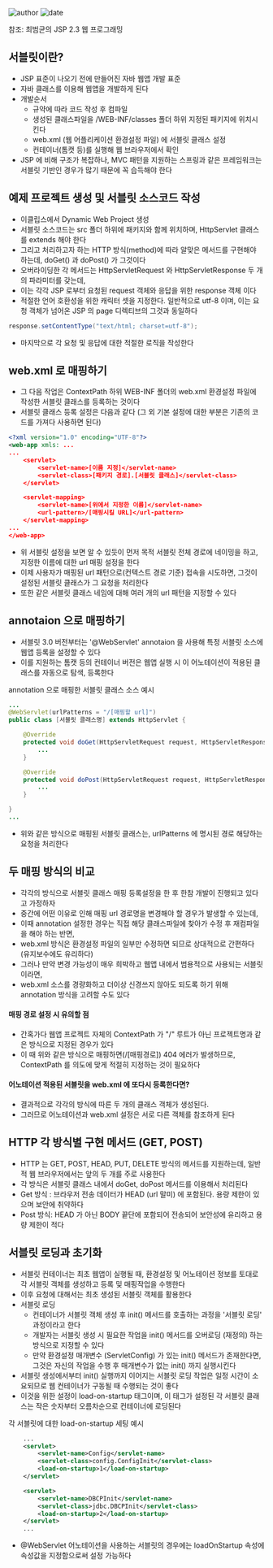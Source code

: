 ﻿
![author](https://img.shields.io/badge/author-daesungRa-lightgray.svg?style=flat-square)
![date](https://img.shields.io/badge/date-190114-lightgray.svg?style=flat-square)

참조: 최범균의 JSP 2.3 웹 프로그래밍

## 서블릿이란?

- JSP 표준이 나오기 전에 만들어진 자바 웹앱 개발 표준
- 자바 클래스를 이용해 웹앱을 개발하게 된다
- 개발순서
	* 규약에 따라 코드 작성 후 컴파일
	* 생성된 클래스파일을 /WEB-INF/classes 폴더 하위 지정된 패키지에 위치시킨다
	* web.xml (웹 어플리케이션 환경설정 파일) 에 서블릿 클래스 설정
	* 컨테이너(톰캣 등)를 실행해 웹 브라우저에서 확인
- JSP 에 비해 구조가 복잡하나, MVC 패턴을 지원하는 스프링과 같은 프레임워크는 서블릿 기반인 경우가 많기 때문에 꼭 습득해야 한다

## 예제 프로젝트 생성 및 서블릿 소스코드 작성

- 이클립스에서 Dynamic Web Project 생성
- 서블릿 소스코드는 src 폴더 하위에 패키지와 함께 위치하며, HttpServlet 클래스를 extends 해야 한다
- 그리고 처리하고자 하는 HTTP 방식(method)에 따라 알맞은 메서드를 구현해야 하는데, doGet() 과 doPost() 가 그것이다
- 오버라이딩한 각 메서드는 HttpServletRequest 와 HttpServletResponse 두 개의 파라미터를 갖는데,
- 이는 각각 JSP 로부터 요청된 request 객체와 응답을 위한 response 객체 이다
- 적절한 언어 호환성을 위한 캐릭터 셋을 지정한다. 일반적으로 utf-8 이며, 이는 요청 객체가 넘어온 JSP 의 page 디렉티브의 그것과 동일하다
```JAVA
response.setContentType("text/html; charset=utf-8");
```
- 마지막으로 각 요청 및 응답에 대한 적절한 로직을 작성한다

## web.xml 로 매핑하기

- 그 다음 작업은 ContextPath 하위 WEB-INF 폴더의 web.xml 환경설정 파일에 작성한 서블릿 클래스를 등록하는 것이다
- 서블릿 클래스 등록 설정은 다음과 같다 (그 외 기본 설정에 대한 부분은 기존의 코드를 가져다 사용하면 된다)

```XML
<?xml version="1.0" encoding="UTF-8"?>
<web-app xmls: ...
...
	<servlet>
		<servlet-name>[이름 지정]</servlet-name>
		<servlet-class>[패키지 경로].[서블릿 클래스]</servlet-class>
	</servlet>

	<servlet-mapping>
		<servlet-name>[위에서 지정한 이름]</servlet-name>
		<url-pattern>/[매핑시킬 URL]</url-pattern>
	</servlet-mapping>
...
</web-app>
```

- 위 서블릿 설정을 보면 알 수 있듯이 먼저 목적 서블릿 전체 경로에 네이밍을 하고, 지정한 이름에 대한 url 매핑 설정을 한다
- 이제 사용자가 매핑된 url 패턴으로(컨텍스트 경로 기준) 접속을 시도하면, 그것이 설정된 서블릿 클래스가 그 요청을 처리한다
- 또한 같은 서블릿 클래스 네임에 대해 여러 개의 url 패턴을 지정할 수 있다

## annotaion 으로 매핑하기

- 서블릿 3.0 버전부터는 '@WebServlet' annotaion 을 사용해 특정 서블릿 소스에 웹앱 등록을 설정할 수 있다
- 이를 지원하는 톰캣 등의 컨테이너 버전은 웹앱 실행 시 이 어노테이션이 적용된 클래스를 자동으로 탐색, 등록한다

annotation 으로 매핑한 서블릿 클래스 소스 예시
```JAVA
...
@WebServlet(urlPatterns = "/[매핑할 url]")
public class [서블릿 클래스명] extends HttpServlet {

	@Override
	protected void doGet(HttpServletRequest request, HttpServletResponse) throws ServletException, IOException {
		...
	}

	@Override
	protected void doPost(HttpServletRequest request, HttpServletResponse) throws ServletException, IOException {
		...
	}

}
...
```

- 위와 같은 방식으로 매핑된 서블릿 클래스는, urlPatterns 에 명시된 경로 해당하는 요청을 처리한다

## 두 매핑 방식의 비교

- 각각의 방식으로 서블릿 클래스 매핑 등록설정을 한 후 한참 개발이 진행되고 있다고 가정하자
- 중간에 어떤 이유로 인해 매핑 url 경로명을 변경해야 할 경우가 발생할 수 있는데,
- 이때 annotation 설정한 경우는 직접 해당 클래스파일에 찾아가 수정 후 재컴파일을 해야 하는 반면,
- web.xml 방식은 환경설정 파일의 일부만 수정하면 되므로 상대적으로 간편하다 (유지보수에도 유리하다)
- 그러나 만약 변경 가능성이 매우 희박하고 웹앱 내에서 범용적으로 사용되는 서블릿이라면,
- web.xml 소스를 경량화하고 더이상 신경쓰지 않아도 되도록 하기 위해 annotation 방식을 고려할 수도 있다

#### 매핑 경로 설정 시 유의할 점

- 간혹가다 웹앱 프로젝트 자체의 ContextPath 가 "/" 루트가 아닌 프로젝트명과 같은 방식으로 지정된 경우가 있다
- 이 때 위와 같은 방식으로 매핑하면(/[매핑경로]) 404 에러가 발생하므로, ContextPath 를 의도에 맞게 적절히 지정하는 것이 필요하다

#### 어노테이션 적용된 서블릿을 web.xml 에 또다시 등록한다면?

- 결과적으로 각각의 방식에 따른 두 개의 클래스 객체가 생성된다.
- 그러므로 어노테이션과 web.xml 설정은 서로 다른 객체를 참조하게 된다

## HTTP 각 방식별 구현 메서드 (GET, POST)

- HTTP 는 GET, POST, HEAD, PUT, DELETE 방식의 메서드를 지원하는데, 일반적 웹 브라우저에서는 앞의 두 개를 주로 사용한다
- 각 방식은 서블릿 클래스 내에서 doGet, doPost 메서드를 이용해서 처리된다
- Get 방식 : 브라우저 전송 데이터가 HEAD (url 말미) 에 포함된다. 용량 제한이 있으며 보안에 취약하다
- Post 방식: HEAD 가 아닌 BODY 끝단에 포함되어 전송되어 보안성에 유리하고 용량 제한이 적다

## 서블릿 로딩과 초기화

- 서블릿 컨테이너는 최초 웹앱이 실행될 때, 환경설정 및 어노테이션 정보를 토대로 각 서블릿 객체를 생성하고 등록 및 매핑작업을 수행한다
- 이후 요청에 대해서는 최초 생성된 서블릿 객체를 활용한다
- 서블릿 로딩
	* 컨테이너가 서블릿 객체 생성 후 init() 메서드를 호출하는 과정을 '서블릿 로딩' 과정이라고 한다
	* 개발자는 서블릿 생성 시 필요한 작업을 init() 메서드를 오버로딩 (재정의) 하는 방식으로 지정할 수 있다
	* 만약 환경설정 매개변수 (ServletConfig) 가 있는 init() 메서드가 존재한다면, 그것은 자신의 작업을 수행 후 매개변수가 없는 init() 까지 실행시킨다
- 서블릿 생성에서부터 init() 실행까지 이어지는 서블릿 로딩 작업은 일정 시간이 소요되므로 웹 컨테이너가 구동될 때 수행되는 것이 좋다
- 이것을 위한 설정이 load-on-startup 태그이며, 이 태그가 설정된 각 서블릿 클래스는 작은 숫자부터 오름차순으로 컨테이너에 로딩된다

각 서블릿에 대한 load-on-startup 세팅 예시
```XML
	...
	<servlet>
		<servlet-name>Config</servlet-name>
		<servlet-class>config.ConfigInit</servlet-class>
		<load-on-startup>1</load-on-startup>
	</servlet>

	<servlet>
		<servlet-name>DBCPInit</servlet-name>
		<servlet-class>jdbc.DBCPInit</servlet-class>
		<load-on-startup>2</load-on-startup>
	</servlet>
	...
```

- @WebServlet 어노테이션을 사용하는 서블릿의 경우에는 loadOnStartup 속성에 속성값을 지정함으로써 설정 가능하다




































